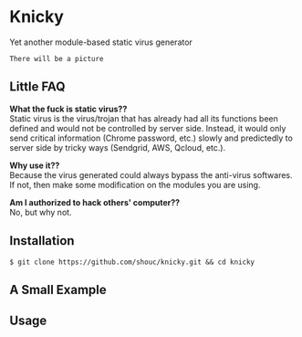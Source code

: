 # Knicky
Yet another module-based static virus generator 
```
There will be a picture
```
## Little FAQ
**What the fuck is static virus??**  
Static virus is the virus/trojan that has already had all its functions been defined and would not be controlled by server side. Instead, it would only send critical information (Chrome password, etc.) slowly and predictedly to server side by tricky ways (Sendgrid, AWS, Qcloud, etc.).  

 
**Why use it??**  
Because the virus generated could always bypass the anti-virus softwares. If not, then make some modification on the modules you are using.  

**Am I authorized to hack others' computer??**  
No, but why not.


## Installation
```
$ git clone https://github.com/shouc/knicky.git && cd knicky 
```
## A Small Example

## Usage

